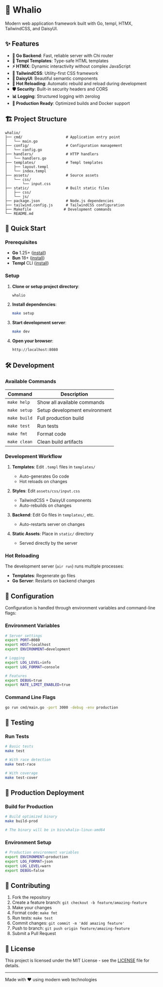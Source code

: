 # 🐋 Whalio

Modern web application framework built with Go, templ, HTMX, TailwindCSS, and DaisyUI.

## ✨ Features

- **🐹 Go Backend**: Fast, reliable server with Chi router
- **📝 Templ Templates**: Type-safe HTML templates
- **⚡ HTMX**: Dynamic interactivity without complex JavaScript
- **🎨 TailwindCSS**: Utility-first CSS framework  
- **🌸 DaisyUI**: Beautiful semantic components
- **🔧 Hot Reloading**: Automatic rebuild and reload during development
- **🛡️ Security**: Built-in security headers and CORS
- **📊 Logging**: Structured logging with zerolog
- **🚀 Production Ready**: Optimized builds and Docker support

## 🏗️ Project Structure

```
whalio/
├── cmd/                    # Application entry point
│   └── main.go
├── config/                 # Configuration management
│   └── config.go
├── handlers/               # HTTP handlers
│   └── handlers.go
├── templates/              # Templ templates
│   ├── layout.templ
│   └── index.templ
├── assets/                 # Source assets
│   └── css/
│       └── input.css
├── static/                 # Built static files
│   ├── css/
│   └── js/
├── package.json            # Node.js dependencies
├── tailwind.config.js      # TailwindCSS configuration
├── Makefile               # Development commands
└── README.md
```

## 🚀 Quick Start

### Prerequisites

- **Go** 1.25+ ([install](https://golang.org/doc/install))
- **Bun** 18+ ([install](https://bun.sh/))
- **Templ** CLI ([install](https://templ.guide/quick-start/installation))

### Setup

1. **Clone or setup project directory**:
   ```bash
   whalio
   ```

2. **Install dependencies**:
   ```bash
   make setup
   ```

3. **Start development server**:
   ```bash
   make dev
   ```

4. **Open your browser**:
   ```
   http://localhost:8080
   ```

## 🛠️ Development

### Available Commands

| Command | Description |
|---------|-------------|
| `make help` | Show all available commands |
| `make setup` | Setup development environment |
| `make build` | Full production build |
| `make test` | Run tests |
| `make fmt` | Format code |
| `make clean` | Clean build artifacts |

### Development Workflow

1. **Templates**: Edit `.templ` files in `templates/`
   - Auto-generates Go code
   - Hot reloads on changes

2. **Styles**: Edit `assets/css/input.css`
   - TailwindCSS + DaisyUI components
   - Auto-rebuilds on changes

3. **Backend**: Edit Go files in `templates/`, etc.
   - Auto-restarts server on changes

4. **Static Assets**: Place in `static/` directory
   - Served directly by the server

### Hot Reloading

The development server (`air run`) runs multiple processes:
- **Templates**: Regenerate go files
- **Go Server**: Restarts on backend changes

## 🔧 Configuration

Configuration is handled through environment variables and command-line flags:

### Environment Variables

```bash
# Server settings
export PORT=8080
export HOST=localhost
export ENVIRONMENT=development

# Logging
export LOG_LEVEL=info
export LOG_FORMAT=console

# Features
export DEBUG=true
export RATE_LIMIT_ENABLED=true
```

### Command Line Flags

```bash
go run cmd/main.go -port 3000 -debug -env production
```

## 🧪 Testing

### Run Tests

```bash
# Basic tests
make test

# With race detection
make test-race

# With coverage
make test-cover
```

## 🚀 Production Deployment

### Build for Production

```bash
# Build optimized binary
make build-prod

# The binary will be in bin/whalio-linux-amd64
```

### Environment Setup

```bash
# Production environment variables
export ENVIRONMENT=production
export LOG_FORMAT=json
export LOG_LEVEL=warn
export DEBUG=false
```

## 🤝 Contributing

1. Fork the repository
2. Create a feature branch: `git checkout -b feature/amazing-feature`
3. Make your changes
4. Format code: `make fmt`
5. Run tests: `make test`
6. Commit changes: `git commit -m 'Add amazing feature'`
7. Push to branch: `git push origin feature/amazing-feature`
8. Submit a Pull Request

## 📄 License

This project is licensed under the MIT License - see the [LICENSE](LICENSE) file for details.

---

Made with ❤️ using modern web technologies
